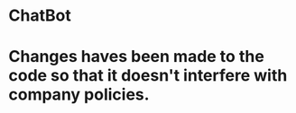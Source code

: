 # ChatBot
# Changes haves been made to the code so that it doesn't interfere with company policies.
